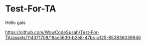 # Test-For-TA
Hello gais


https://github.com/WowCodeSusah/Test-For-TA/assets/114371708/18ac5630-b2e8-47bc-a125-853836039946




